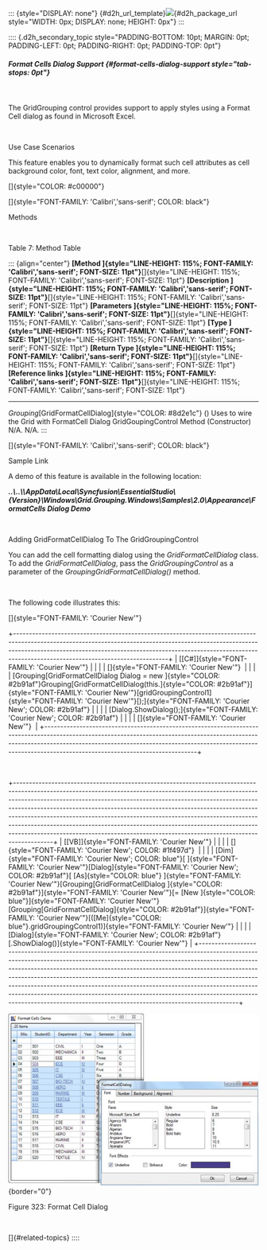::: {style="DISPLAY: none"}
[](ms-xhelp:///?Id=d2h_url_template){#d2h_url_template}![](!package_url!){#d2h_package_url style="WIDTH: 0px; DISPLAY: none; HEIGHT: 0px"}
:::

:::: {.d2h_secondary_topic style="PADDING-BOTTOM: 10pt; MARGIN: 0pt; PADDING-LEFT: 0pt; PADDING-RIGHT: 0pt; PADDING-TOP: 0pt"}
##### Format Cells Dialog Support {#format-cells-dialog-support style="tab-stops: 0pt"}

 

The GridGrouping control provides support to apply styles using a Format Cell dialog as found in Microsoft Excel.

 

Use Case Scenarios

This feature enables you to dynamically format such cell attributes as cell background color, font, text color, alignment, and more.

[]{style="COLOR: #c00000"} 

[]{style="FONT-FAMILY: 'Calibri','sans-serif'; COLOR: black"} 

Methods

 

Table 7: Method Table

::: {align="center"}
  **[Method ]{style="LINE-HEIGHT: 115%; FONT-FAMILY: 'Calibri','sans-serif'; FONT-SIZE: 11pt"}**[]{style="LINE-HEIGHT: 115%; FONT-FAMILY: 'Calibri','sans-serif'; FONT-SIZE: 11pt"}   **[Description ]{style="LINE-HEIGHT: 115%; FONT-FAMILY: 'Calibri','sans-serif'; FONT-SIZE: 11pt"}**[]{style="LINE-HEIGHT: 115%; FONT-FAMILY: 'Calibri','sans-serif'; FONT-SIZE: 11pt"}   **[Parameters ]{style="LINE-HEIGHT: 115%; FONT-FAMILY: 'Calibri','sans-serif'; FONT-SIZE: 11pt"}**[]{style="LINE-HEIGHT: 115%; FONT-FAMILY: 'Calibri','sans-serif'; FONT-SIZE: 11pt"}   **[Type ]{style="LINE-HEIGHT: 115%; FONT-FAMILY: 'Calibri','sans-serif'; FONT-SIZE: 11pt"}**[]{style="LINE-HEIGHT: 115%; FONT-FAMILY: 'Calibri','sans-serif'; FONT-SIZE: 11pt"}   **[Return Type ]{style="LINE-HEIGHT: 115%; FONT-FAMILY: 'Calibri','sans-serif'; FONT-SIZE: 11pt"}**[]{style="LINE-HEIGHT: 115%; FONT-FAMILY: 'Calibri','sans-serif'; FONT-SIZE: 11pt"}   **[Reference links ]{style="LINE-HEIGHT: 115%; FONT-FAMILY: 'Calibri','sans-serif'; FONT-SIZE: 11pt"}**[]{style="LINE-HEIGHT: 115%; FONT-FAMILY: 'Calibri','sans-serif'; FONT-SIZE: 11pt"}
  ----------------------------------------------------------------------------------------------------------------------------------------------------------------------------------- ---------------------------------------------------------------------------------------------------------------------------------------------------------------------------------------- --------------------------------------------------------------------------------------------------------------------------------------------------------------------------------------- --------------------------------------------------------------------------------------------------------------------------------------------------------------------------------- ---------------------------------------------------------------------------------------------------------------------------------------------------------------------------------------- --------------------------------------------------------------------------------------------------------------------------------------------------------------------------------------------
  *Grouping*[GridFormatCellDialog]{style="COLOR: #8d2e1c"} ()                                                                                                                         Uses to wire the Grid with FormatCell Dialog                                                                                                                                             GridGoupingControl                                                                                                                                                                      Method (Constructor)                                                                                                                                                              N/A.                                                                                                                                                                                     N/A.
:::

[]{style="FONT-FAMILY: 'Calibri','sans-serif'; COLOR: black"} 

Sample Link

A demo of this feature is available in the following location:

***..\\..\\\\AppData\\Local\\Syncfusion\\EssentialStudio\\{Version}\\Windows\\Grid.Grouping.Windows\\Samples\\2.0\\Appearance\\FormatCells Dialog Demo***

 

Adding GridFormatCellDialog To The GridGroupingControl

You can add the cell formatting dialog using the *GridFormatCellDialog* class. To add the *GridFormatCellDialog*, pass the *GridGroupingControl* as a parameter of the *GroupingGridFormatCellDialog()* method.

 

The following code illustrates this:

[]{style="FONT-FAMILY: 'Courier New'"} 

+------------------------------------------------------------------------------------------------------------------------------------------------------------------------------------------------------------------------------------------------------------------------------------------+
| [\[C#\]]{style="FONT-FAMILY: 'Courier New'"}                                                                                                                                                                                                                                             |
|                                                                                                                                                                                                                                                                                          |
| []{style="FONT-FAMILY: 'Courier New'"}                                                                                                                                                                                                                                                   |
|                                                                                                                                                                                                                                                                                          |
| [Grouping[GridFormatCellDialog Dialog = new ]{style="COLOR: #2b91af"}Grouping[GridFormatCellDialog(this.]{style="COLOR: #2b91af"}]{style="FONT-FAMILY: 'Courier New'"}[gridGroupingControl1]{style="FONT-FAMILY: 'Courier New'"}[);]{style="FONT-FAMILY: 'Courier New'; COLOR: #2b91af"} |
|                                                                                                                                                                                                                                                                                          |
| [Dialog.ShowDialog();]{style="FONT-FAMILY: 'Courier New'; COLOR: #2b91af"}                                                                                                                                                                                                               |
|                                                                                                                                                                                                                                                                                          |
| []{style="FONT-FAMILY: 'Courier New'"}                                                                                                                                                                                                                                                   |
+------------------------------------------------------------------------------------------------------------------------------------------------------------------------------------------------------------------------------------------------------------------------------------------+

 

+------------------------------------------------------------------------------------------------------------------------------------------------------------------------------------------------------------------------------------------------------------------------------------------------------------------------------------------------------------------------------------------------------------------------------------------------------------------------------------------------------------------------------------------------------------------------------+
| [\[VB\]]{style="FONT-FAMILY: 'Courier New'"}                                                                                                                                                                                                                                                                                                                                                                                                                                                                                                                                 |
|                                                                                                                                                                                                                                                                                                                                                                                                                                                                                                                                                                              |
| []{style="FONT-FAMILY: 'Courier New'; COLOR: #1f497d"}                                                                                                                                                                                                                                                                                                                                                                                                                                                                                                                       |
|                                                                                                                                                                                                                                                                                                                                                                                                                                                                                                                                                                              |
| [Dim]{style="FONT-FAMILY: 'Courier New'; COLOR: blue"}[ ]{style="FONT-FAMILY: 'Courier New'"}[Dialog]{style="FONT-FAMILY: 'Courier New'; COLOR: #2b91af"}[ [As]{style="COLOR: blue"} ]{style="FONT-FAMILY: 'Courier New'"}[Grouping[GridFormatCellDialog ]{style="COLOR: #2b91af"}]{style="FONT-FAMILY: 'Courier New'"}[= [New ]{style="COLOR: blue"}]{style="FONT-FAMILY: 'Courier New'"}[Grouping[GridFormatCellDialog]{style="COLOR: #2b91af"}]{style="FONT-FAMILY: 'Courier New'"}[([Me]{style="COLOR: blue"}.gridGroupingControl1)]{style="FONT-FAMILY: 'Courier New'"} |
|                                                                                                                                                                                                                                                                                                                                                                                                                                                                                                                                                                              |
| [Dialog]{style="FONT-FAMILY: 'Courier New'; COLOR: #2b91af"}[.ShowDialog()]{style="FONT-FAMILY: 'Courier New'"}                                                                                                                                                                                                                                                                                                                                                                                                                                                              |
+------------------------------------------------------------------------------------------------------------------------------------------------------------------------------------------------------------------------------------------------------------------------------------------------------------------------------------------------------------------------------------------------------------------------------------------------------------------------------------------------------------------------------------------------------------------------------+

![Description: D:\\Task Doc\\Marketing Content\\10.4\\UI\\WF\\Grid\\sshot-1.png](ImagesExt/image91_381.jpg){border="0"}

Figure 323: Format Cell Dialog

 

[]{#related-topics}
::::
